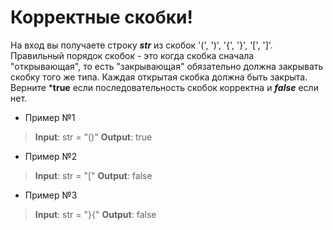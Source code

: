  # Корректные скобки!


На вход вы получаете строку ***str*** из скобок '(', ')', '{', '}', '[', ']'. Правильный порядок скобок - это когда скобка сначала "открывающая", то есть "закрывающая" обязательно должна закрывать скобку того же типа. Каждая открытая скобка должна быть закрыта.  
Верните ***true** если последовательность скобок корректна и ***false*** если нет.


* Пример №1
> **Input**: str = "()"
> **Output**: true

* Пример №2
> **Input**: str = "["
> **Output**: false


* Пример №3
> **Input**: str = "}{"
> **Output**: false


